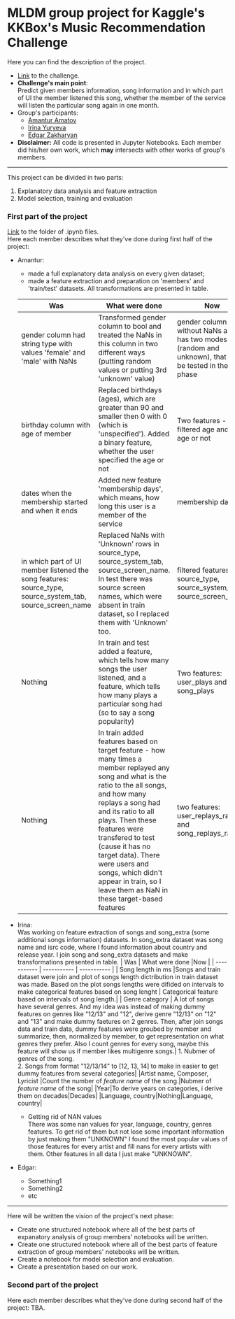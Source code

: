 # MLDM group project for Kaggle's KKBox's Music Recommendation Challenge
Here you can find the description of the project.
- [Link](https://www.kaggle.com/c/kkbox-music-recommendation-challenge) to the challenge.
- **Challenge's main point**:  
  Predict given members information, song information and in which part of UI the member listened this song, whether the member of the service will listen the particular song again in one month.
- Group's participants: 
  - [Amantur Amatov](https://github.com/amanteur)
  - [Irina Yuryeva](https://github.com/upayuryeva) 
  - [Edgar Zakharyan](https://github.com/edgar2597)
- **Disclaimer:** All code is presented in Jupyter Notebooks. Each member did his/her own work, which **may** intersects with other works of group's members.

--------
This project can be divided in two parts:
1) Explanatory data analysis and feature extraction
2) Model selection, training and evaluation

### First part of the project
[Link](https://github.com/amanteur/MLDM_KaggleProject/tree/main/Part1) to the folder of .ipynb files.  
Here each member describes what they've done during first half of the project:
- Amantur:
  - made a full explanatory data analysis on every given dataset;
  - made a feature extraction and preparation on 'members' and 'train/test' datasets. All transformations are presented in table.  
  
  | Was         | What were done       |Now         |  
  | ----------- | ----------- | ----------- |  
  | gender column had string type with values 'female' and 'male' with NaNs | Transformed gender column to bool and treated the NaNs in this column in two different ways (putting random values or putting 3rd 'unknown' value) | gender column without NaNs and has two modes (random and unknown), that will be tested in the next phase |  
  | birthday column with age of member | Replaced birthdays (ages), which are greater than 90 and smaller then 0 with 0 (which is 'unspecified'). Added a binary feature, whether the user specified the age or not | Two features - filtered age and has age or not |  
  | dates when the membership started and when it ends |  Added new feature 'membership days', which means, how long this user is a member of the service | membership days |
  | in which part of UI member listened the song features: source_type, source_system_tab, source_screen_name| Replaced NaNs with 'Unknown' rows in source_type, source_system_tab, source_screen_name. In test there was source screen names, which were absent in train dataset, so I replaced them with 'Unknown' too. | filtered features source_type, source_system_tab, source_screen_name |
  | Nothing | In train and test added a feature, which tells how many songs the user listened, and a feature, which tells how many plays a particular song had (so to say a song popularity) | Two features: user_plays and song_plays | 
  | Nothing | In train added features based on target feature - how many times a member replayed any song and what is the ratio to the all songs, and how many replays a song had and its ratio to all plays. Then these features were transfered to test (cause it has no target data). There were users and songs, which didn't appear in train, so I leave them as NaN in these target-based features | two features: user_replays_ratio and song_replays_ratio |
- Irina: <br>
  Was working on feature extraction of songs and song_extra (some additional songs information) datasets. 
  In song_extra dataset was song name and isrc code, where I found information about country and release year. I join song and song_extra datasets and make transformations presented in table. 
  | Was         | What were done       |Now         |
  | ----------- | ----------- | ----------- |
  | Song length in ms      |Songs and train dataset were join and plot of songs length dictribution in train dataset was made. Based on the plot songs lengths were difided on intervals to make categorical features based on song lenght | Categorical feature based on intervals of song length.|
  | Genre category  | A lot of songs have several genres. And my idea was instead of making dummy features on genres like "12/13" and "12", derive genre "12/13" on "12" and "13" and make dummy faetures on 2 genres. Then, after join songs data and train data, dummy features were groubed by member and summarize, then, normalized by member, to get representation on what genres they prefer. Also I count genres for every song, maybe this feature will show us if member likes multigenre songs.| 1. Nubmer of genres of the song. <br>2. Songs from format "12/13/14" to [12, 13, 14] to make in easier to get dummy features from several categories|
  |Artist name, Composer, Lyricist |Count the number of *feature name* of the song.|Nubmer of *feature name* of the song|
  |Year|To derive years on categories, i derive them on decades|Decades|
  |Language, country|Nothing|Language, country|
  - Getting rid of NAN values <br>
    There was some nan values for year, language, country, genres features. To get rid of them but not lose some important information by just making them "UNKNOWN" I found the most popular values of those features for every artist and fill nans for every artists with them. Other features in all data I just make "UNKNOWN".
- Edgar:
  - Something1
  - Something2
  - etc

-------
Here will be written the vision of the project's next phase:
- Create one structured notebook where all of the best parts of expanatory analysis of group members' notebooks will be written.
- Create one structured notebook where all of the best parts of feature extraction of group members' notebooks will be written.
- Create a notebook for model selection and evaluation.
- Create a presentation based on our work.

### Second part of the project
Here each member describes what they've done during second half of the project:
TBA.

